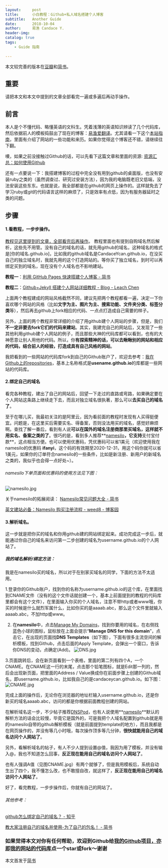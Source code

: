 ```yaml
---
layout:     post
title:      小白教程：Github+私人域名搭建个人博客 
subtitle:   Another Guide 
date:       2018-10-04
author:     易渔 Candace Y.
header-img: 
catalog: true
tags:
    - Guide 指南     
    
---
```


本文较完善的版本在[豆瓣](https://www.douban.com/note/692500485/)和[简书](https://www.jianshu.com/p/5487d39a1cb2)。

## 重要
请把本文和本文中提到的文章全部看完一遍或多遍后再动手操作。

## 前言
本人是个不懂代码、略懂英语的文科生。凭着浅薄的英语知识辨读了几个代码库，然后依据前人的模板捣鼓出了现在的博客：[易渔爱翻译](https://ifanyi.xyz/)。尤其请看一下这个[本站指南](https://ifanyi.xyz/2018/09/18/A-guide/)，里面有介绍了网站的一些功能和来历。如果你觉得这个博客还不错，请继续往下翻。

噢，如果之前没接触过Github的话，可以先看下这篇文章和里面的资源:
[资源汇总：如何使用Github](https://www.jianshu.com/p/4108c16d0099)

还有一点要说一下：我搭建博客的过程中完全没有用到github的桌面版，也没有安装ruby之类的（虽然调查过、研究过安装方法），因为我的电脑既老旧又低端，没法安装这些东东。也就是说，我全部都是在github的网页上操作的。这样就免去了学习ruby或git的代码语言这样的麻烦了，只是效率有点低，因为有服务器延时之类的问题。


## 步骤
#### 1.看教程，一步步操作。
[教程见这里提到的文章，全部看完后再操作](https://github.com/CandaceYcan/CandaceYcan.github.io/blob/master/README.md)。
教程里面也有提到自购域名然后解析，这些先不用管。没有自己的域名的话，就先用github的域名，这种域名的格式是[你的域名.github.io]，比如我的github域名是CandaceYcan.github.io，在没买自己的独立域名时，我就先用的这个打造网站的。等你买了独立域名，到时可以再绑定买到的域名，现在没有个人域名也不影响建站。

**教程一**：[利用 GitHub Pages 快速搭建个人博客 - 简书](https://www.jianshu.com/p/e68fba58f75c)

**教程二**：[Github+Jekyll 搭建个人网站详细教程 - Blog - Leach Chen](https://leach-chen.github.io/jekyll-github-blog/)

上面两个教程建成的网站风格截然不同，建议先把两个教程都看一遍，决定一下你喜欢哪个网站的风格（比如**文字为主、图片为主、搜索功能、文件夹分类、标签分类**等），然后再去github上fork相应的代码、一点点打造成自己需要的样子。

另外，上面的两个教程非常详细的介绍了用github建个人网站的步骤，但是，我们**不一定非要去fork它们的代码来建站**。其实，我建完自己的网站后，又发现了一些其他利用github建个人网站的例子，而且那些大神的代码库都可以看到，也有的大神愿意让别人用他的代码。所以，你**有探索精神的话，可以去瞅瞅别的网站和相应的代码，结合前人的经验，打造成具有自己风格的网站**。

我把看到的一些网站的代码库fork到自己的Github账户了，欢迎去参考：[我在Github上的repositories](https://github.com/CandaceYcan?tab=repositories)，基本上名称格式是**usename.github.io**的库都是一些网站的代码库。

#### 2.绑定自己的域名
看完各种教程，建出了自己的网站后，回望一下走过的直路或弯路，如果确定要在个人网站这条路上继续走下去，而且对独立域名很执著，那么可以**去买自己的域名了**。

至于在哪儿买，我最初关注的是阿里云，因为看前面的教程时发现有人买得挺便宜。问题是，在这里买后需要实名、得备案，否则没法用买的域名，感觉好麻烦啊。查找了解一番后，看到有人说**可以在国外的域名注册商那里买域名，这样就不用实名、备案之类的了**。很巧的是，看到多人推荐**[namesilo](namesilo.com)**，它支持**支付宝付款**，这点相当方便。也可以使用优惠码，凭优惠码可以省1美元（欢迎使用我在namesilo的优惠码 **ifanyi**，这个码的有效期至2020-12-31，用这个码你就可以省1美元，如果你的订单符合namesilo的一些条件，比如是新注册、新用户的新域名之类的，我似乎也会得一点好处~）。

###### namesilo下单页面和优惠码的使用方法见下图：
![namesilo.jpg](https://upload-images.jianshu.io/upload_images/1343920-bc5e4c022f2e7bac.jpg?imageMogr2/auto-orient/strip%7CimageView2/2/w/1240)

关于namesilo的拓展阅读：
[Namesilo常见问题大全 - 简书](https://www.jianshu.com/p/a145c2681d7a)

[英文建站必备：Namesilo 购买注册流程 - weed8 - 博客园](https://www.cnblogs.com/weed8/p/7207582.html)


#### 3.解析域名。
这一步就是把你买的域名和你用github建的网站绑定起来。成功完成这一步后，就能通过你自己的域名来访问第一二步创建的域名为username.github.io的个人网站了。 

##### 我的域名解析/绑定方法：
我是在namesilo买的域名，所以对于在别家买域名的同学，下面的方法不太适用。

1.登录你的Github账户，找到你的名称为username.github.io的这个库，在里面找到CNAME文件（没有的这个文件话就创建一个，基本上前面提到的教程的代码库里都会有这个文件），在里面输入你买的个人域名，注意不带http或者www哦，你买的时候是什么就烈军属什么，比如你买的是aaaab.abc，那么这个文件里就输入aaaab.abc，不加http或www。

2. 在**namesilo**中，点击[Manage My Domains](https://www.namesilo.com/account_domains.php)，找到你要用的域名，在右侧找蓝色小球的图标，鼠标放在上面会提示“**Manage DNS for this domain**”，点击它，在出现的页面找**DNS Templates**（如下图），下面有很多主流空间的解析模板，找到Github，点击后面的Apply Template，会弹出一个窗口，告诉你DNS的变动，点确定(Add)。
![DNS.jpg](https://upload-images.jianshu.io/upload_images/1343920-92243c1e2ab1ca9e.jpg?imageMogr2/auto-orient/strip%7CimageView2/2/w/1240)

3.页面跳转后，会在新页面看到一个表格，里面的第二列有四个A，一个CNAME。在CNAME这一行的末尾，点击那个铅笔图标，就是Edit那一列的，然后会出现新页面，把里面的Address / Value换成你在前面步骤上创建的Github域名，即username.github.io，比如我自己的是candaceycan.github.io。如下图：
![CNAME.jpg](https://upload-images.jianshu.io/upload_images/1343920-5e39bf68b17445f0.jpg?imageMogr2/auto-orient/strip%7CimageView2/2/w/1240)

完成上面的操作后，无论你在浏览器的地址栏输入username.github.io，还是你新买的域名aaaab.abc，访问的都是你根据前面教程创建的网站。

在解析域名这一步，不少帖子推荐[DNSPod](https://www.dnspod.cn/)，也有人说使用**[namesilo](namesilo.com)**默认的解析方法的话会比较慢，毕竟它是国外的，可是我把个人域名配置到github就是用的namesilo自带的github解析模板（就是前面提到template的地方），而且我都是在网页操作的，并没有等几小时哦，每次操作顶多等几分钟，**很快就能用自己的域名访问个人网站了**。

另外，看解析域名的帖子，有人不少人提到设置@值，我因为用了模板，并没有输入@，我也不知道怎么回事，**反正现在能用自己的域名访问个人网站了**。

也有人强调A值（见图CNAME.jpg）有两个就够了，但是我用模板后，系统自动生出了四个，我不懂怎么改，也不敢擅自改，就这样了，**反正现在能用自己的域名访问个人网站了**。

好了，看完教程，一步步操作后，你就有自己的网站了。


###### 其他参考：
[github怎么绑定自己的域名？ - 知乎](https://www.zhihu.com/question/31377141/answer/103056861)

[教大家注册自己的域名并使用-为了自己的包名！ - 简书](https://www.jianshu.com/p/5dbad365dc71)



### 如果觉得本文对你有任何帮助，欢迎到Github给[我的Github项目，亦即我的网站的代码库](https://github.com/CandaceYcan/CandaceYcan.github.io)点一个star或fork～谢谢


本文首发于[简书](https://www.jianshu.com/p/5487d39a1cb2)
